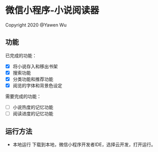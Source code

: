 # 微信小程序-小说阅读器
Copyright 2020 @Yawen Wu

## 功能

已完成的功能：
- [x] 将小说存入和移出书架
- [x] 搜索功能
- [x] 分类功能和推荐功能
- [x] 阅览的字体和背景色设定

需要完成的功能：
- [ ] 小说热度的记忆功能
- [ ] 阅读进度的记忆功能

## 运行方法
* 本地运行
下载到本地，微信小程序开发者IDE，选择云开发，打开运行。 


